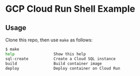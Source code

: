 # GCP Cloud Run Shell Example

## Usage

Clone this repo, then use `make` as follows:

```bash
$ make
help                 Show this help
sql-create           Create a Cloud SQL instance
build                Build container image
deploy               Deploy container on Cloud Run
```
